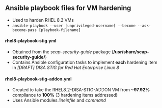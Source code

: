 ## Ansible playbook files for VM hardening
 - Used to harden RHEL 8.2 VMs
 - `ansible-playbook --user [unprivileged-username] --become --ask-become-pass [playbook-filename]`
#### rhel8-playbook-stig.yml
- Obtained from the _scap-security-guide_ package (**/usr/share/scap-security-guide/**)
- Contains Ansible configuration tasks to implement **each** hardening item in _[DRAFT] DISA STIG for Red Hat Enterprise Linux 8_
#### rhel8-playbook-stig-addon.yml
- Created to take the RHEL8.2-DISA-STIG-ADDON VM from **~97.92%** compliance to **100%** (3 hardening items addressed)
- Uses Ansible modules _lineinfile_ and _command_
